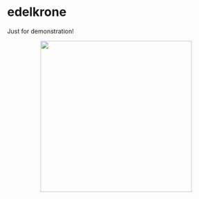 # edelkrone
Just for demonstration!

<p align="center">
  <img src="/public/Edelkrone_Laptop.gif" width="350"/>
</p>
